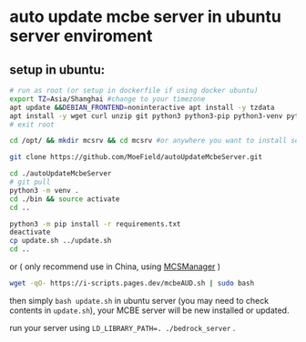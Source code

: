 # auto update mcbe server in ubuntu server enviroment

## setup in ubuntu:
```bash
# run as root (or setup in dockerfile if using docker ubuntu)
export TZ=Asia/Shanghai #change to your timezone
apt update &&DEBIAN_FRONTEND=noninteractive apt install -y tzdata
apt install -y wget curl unzip git python3 python3-pip python3-venv python-is-python3
# exit root

cd /opt/ && mkdir mcsrv && cd mcsrv #or anywhere you want to install server

git clone https://github.com/MoeField/autoUpdateMcbeServer.git

cd ./autoUpdateMcbeServer
# git pull
python3 -m venv .
cd ./bin && source activate
cd ..

python3 -m pip install -r requirements.txt
deactivate
cp update.sh ../update.sh
cd ..
```

or ( only recommend use in China, using <a href="https://mcsmanager.com/">MCSManager</a> )

```bash
wget -qO- https://i-scripts.pages.dev/mcbeAUD.sh | sudo bash
```

then simply `bash update.sh` in ubuntu server (you may need to check contents in `update.sh`), 
your MCBE server will be new installed or updated.

run your server using `LD_LIBRARY_PATH=. ./bedrock_server` .
